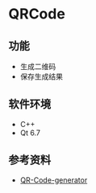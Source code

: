 # QRCode

## 功能

- 生成二维码
- 保存生成结果

## 软件环境

- C++
- Qt 6.7

## 参考资料

- [QR-Code-generator](https://github.com/nayuki/QR-Code-generator)